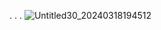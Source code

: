  . . .
![Untitled30_20240318194512](https://github.com/raaincandyzu/raaincandyzu/assets/158646684/aa8312fe-4b73-4c53-afc3-a557dda1277e)
